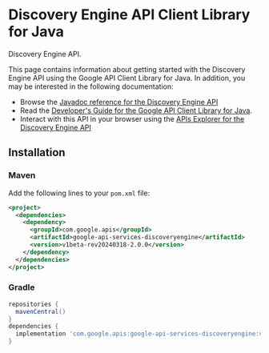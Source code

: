 # Discovery Engine API Client Library for Java

Discovery Engine API.

This page contains information about getting started with the Discovery Engine API
using the Google API Client Library for Java. In addition, you may be interested
in the following documentation:

* Browse the [Javadoc reference for the Discovery Engine API][javadoc]
* Read the [Developer's Guide for the Google API Client Library for Java][google-api-client].
* Interact with this API in your browser using the [APIs Explorer for the Discovery Engine API][api-explorer]

## Installation

### Maven

Add the following lines to your `pom.xml` file:

```xml
<project>
  <dependencies>
    <dependency>
      <groupId>com.google.apis</groupId>
      <artifactId>google-api-services-discoveryengine</artifactId>
      <version>v1beta-rev20240318-2.0.0</version>
    </dependency>
  </dependencies>
</project>
```

### Gradle

```gradle
repositories {
  mavenCentral()
}
dependencies {
  implementation 'com.google.apis:google-api-services-discoveryengine:v1beta-rev20240318-2.0.0'
}
```

[javadoc]: https://googleapis.dev/java/google-api-services-discoveryengine/latest/index.html
[google-api-client]: https://github.com/googleapis/google-api-java-client/
[api-explorer]: https://developers.google.com/apis-explorer/#p/discoveryengine/v1/

